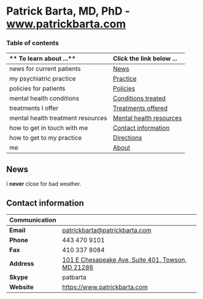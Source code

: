 # Patrick Barta, MD, PhD - www.patrickbarta.com

### Table of contents
| ** To learn about ...** | **Click the link below ...** |
|:---------------------|:-----------------------|
| news for current patients | [News](#news) |
| my psychiatric practice | [Practice](practice.md) |
| policies for patients | [Policies](policies.md) |
| mental health conditions | [Conditions treated](conditions.md) |
| treatments I offer | [Treatments offered](treatments.md) |
| mental health treatment resources | [Mental health resources](resources.md) |
| how to get in touch with me | [Contact information](#contact-information) |
| how to get to my practice | [Directions](directions.md) |
| me | [About](about.md) |


##  News
I **never** close for bad weather.

## Contact information

| Communication |       |
|:--------| :-----|
| **Email** | patrickbarta@patrickbarta.com |
| **Phone** | 443 470 9101|
| **Fax** | 410 337 8084|
| **Address** | [101 E Chesapeake Ave, Suite 401, Towson, MD 21286](wson,+MD+21286/@39.3994078,-76.6031523,17z/data=!4m7!1m4!3m3!1s0x89c80faf4b642ea1:0x945d391af3bb7a5c!2s101+E+Chesapeake+Ave,+Towson,+MD+21286!3b1!3m1!1s0x89c80faf4b642ea1:0x945d391af3bb7a5c)|
| **Skype** | patbarta |
| **Website** | https://www.patrickbarta.com |